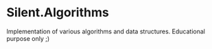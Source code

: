 # Silent.Algorithms
Implementation of various algorithms and data structures. Educational purpose only ;)
